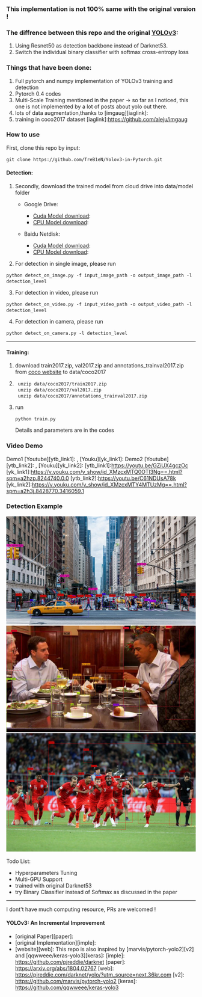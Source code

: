 
### This implementation  is not 100% same with the original version !

### The diffrence between this repo and the original [YOLOv3][paperlink]:
[paperlink]: https://pjreddie.com/media/files/papers/YOLOv3.pdf
1. Using Resnet50 as detection backbone instead of Darknet53.
2. Switch the individual binary classifier with softmax cross-entropy loss

### Things that have been done:
1. Full pytorch and numpy implementation of YOLOv3 training and detection
2. Pytorch 0.4 codes
2. Multi-Scale Training mentioned in the paper
-> so far as I noticed, this one is not implemented by a lot of posts about yolo out there.
5. lots of data augmentation,thanks to [imgaug][iaglink]:
3. training in coco2017 dataset 
[iaglink]:https://github.com/aleju/imgaug

### How to use
First, clone this repo by input:
```
git clone https://github.com/TreB1eN/Yolov3-in-Pytorch.git
```
#### Detection:
1. Secondly, download the trained model from cloud drive into data/model folder

    - Google Drive:
        - [Cuda Model download][cuda model google link]:
        - [CPU Model download][cpu model google link]:

    - Baidu Netdisk:
        - [Cuda Model download][cuda model baidu link]:
        - [CPU Model download][cpu model baidu link]:

2. For detection in single image, please run
```
python detect_on_image.py -f input_image_path -o output_image_path -l detection_level
```
3. For detection in video, please run
```
python detect_on_video.py -f input_video_path -o output_video_path -l detection_level
```
4. For detection in camera, please run
```
python detect_on_camera.py -l detection_level
```
- - -
#### Training:
1. download train2017.zip, val2017.zip and annotations_trainval2017.zip from [coco website][coco_address] to data/coco2017
2. ```
    unzip data/coco2017/train2017.zip
    unzip data/coco2017/val2017.zip
    unzip data/coco2017/annotations_trainval2017.zip
    ```
3. run
    ```
    python train.py
    ```
    Details and parameters are in the codes

[cuda model google link]: https://drive.google.com/open?id=1VuA2SIUYat6bE6-8hvdGLCy1sDrmwK7z
[cpu model google link]: https://drive.google.com/open?id=1xN-8gRId8JfW0dgotBtueOUqCKZfj0UF
[cuda model baidu link]: https://pan.baidu.com/s/1H0gBY_CsRXmyxaV5_zpbWQ
[cpu model baidu link]: https://pan.baidu.com/s/1ZpxY4Ld-G-wfemc6OD8GEg
[coco_address]: http://cocodataset.org/#download

### Video Demo
Demo1
[Youtube][ytb_link1]: , [Youku][yk_link1]:
Demo2
[Youtube][ytb_link2]: , [Youku][yk_link2]:
[ytb_link1]:https://youtu.be/GZiUX4gczOc
[yk_link1]:https://v.youku.com/v_show/id_XMzcxMTQ0OTI3Ng==.html?spm=a2hzp.8244740.0.0
[ytb_link2]:https://youtu.be/C61NDUsA78k
[yk_link2]:https://v.youku.com/v_show/id_XMzcxMTY4MTUzMg==.html?spm=a2h3j.8428770.3416059.1

### Detection Example
![img](data/city_detected.jpg)
![img](data/dinner_detected.jpg)
![img](data/football_detected.jpg)

Todo List:
* Hyperparameters Tuning
* Multi-GPU Support
* trained with original Darknet53
* try Binary Classifier instead of Softmax as discussed in the paper
---
I dont't have much computing resource, PRs are welcomed !

#### YOLOv3: An Incremental Improvement
- [original Paper][paper]:
- [original Implementation][imple]:
- [website][web]:
This repo is also inspired by [marvis/pytorch-yolo2][v2] and [qqwweee/keras-yolo3][keras]:
[imple]: https://github.com/pjreddie/darknet
[paper]: https://arxiv.org/abs/1804.02767
[web]: https://pjreddie.com/darknet/yolo/?utm_source=next.36kr.com
[v2]: https://github.com/marvis/pytorch-yolo2
[keras]: https://github.com/qqwweee/keras-yolo3
